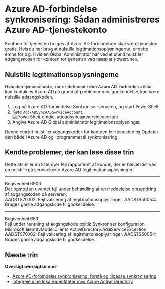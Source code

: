 <properties
    pageTitle="Azure AD-forbindelse synkronisering: Sådan administreres servicekonto Azure AD | Microsoft Azure"
    description="Dette emne dokumenter, hvordan du kan gendanne Azure AD-tjenestekontoen."
    services="active-directory"
    keywords="AADSTS70002, AADSTS50054, hvordan du kan nulstille adgangskoden for Azure AD-forbindelse Synkroniser forbindelse tjenestekonto"
    documentationCenter=""
    authors="andkjell"
    manager="femila"
    editor=""/>

<tags
    ms.service="active-directory"
    ms.workload="identity"
    ms.tgt_pltfrm="na"
    ms.devlang="na"
    ms.topic="article"
    ms.date="09/01/2016"
    ms.author="billmath"/>

# <a name="azure-ad-connect-sync-how-to-manage-the-azure-ad-service-account"></a>Azure AD-forbindelse synkronisering: Sådan administreres Azure AD-tjenestekonto
Kontoen for tjenesten bruges af Azure AD forbindelsen skal være tjenesten gratis. Hvis du har brug at nulstille legitimationsoplysningerne, er dette emne for dig. Hvis en Global Administrator har ved et uheld nulstiller adgangskoden for kontoen for tjenesten ved hjælp af PowerShell.

## <a name="reset-the-credentials"></a>Nulstille legitimationsoplysningerne
Hvis den tjenestekonto, der er defineret i den Azure AD-forbindelse ikke kan kontaktes Azure AD på grund af problemer med godkendelse, kan være nulstille adgangskoden.

1. Log på Azure AD-forbindelse Synkroniser serveren, og start PowerShell.
2. Køre `Add-ADSyncAADServiceAccount`.  
![PowerShell-cmdlet addadsyncaadserviceaccount](./media/active-directory-aadconnectsync-howto-azureadaccount/addadsyncaadserviceaccount.png)
3. Angive Azure AD Global administrator legitimationsoplysninger.

Denne cmdlet nulstiller adgangskoden for kontoen for tjenesten og Opdater den både i Azure AD og i programmet til synkronisering.

## <a name="known-issues-these-steps-can-solve"></a>Kendte problemer, der kan løse disse trin
Dette afsnit er en liste over fejl rapporteret af kunder, der er blevet løst ved en nulstille på servicekonto Azure AD-legitimationsoplysninger.

-----------
Begivenhed 6900  
Der opstod en uventet fejl under behandling af en meddelelse om ændring af adgangskoden på serveren:  
AADSTS70002: Fejl validering af legitimationsoplysninger. AADSTS50054: Bruges gamle adgangskode til godkendelse.

----------
Begivenhed 659  
Fejl under hentning af adgangskode politik Synkroniser konfiguration. Microsoft.IdentityModel.Clients.ActiveDirectory.AdalServiceException:  
AADSTS70002: Fejl validering af legitimationsoplysninger. AADSTS50054: Bruges gamle adgangskode til godkendelse.

## <a name="next-steps"></a>Næste trin

**Oversigt oversigtsemner**

- [Azure AD-forbindelse synkronisering: forstå og tilpasse synkronisering](active-directory-aadconnectsync-whatis.md)
- [Integrere dine lokale identiteter med Azure Active Directory](active-directory-aadconnect.md)
